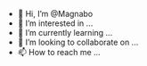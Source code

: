 - 👋 Hi, I’m @Magnabo
- 👀 I’m interested in ...
- 🌱 I’m currently learning ...
- 💞️ I’m looking to collaborate on ...
- 📫 How to reach me ...

<!---
Magnabo/Magnabo is a ✨ special ✨ repository because its `README.md` (this file) appears on your GitHub profile.
You can click the Preview link to take a look at your changes.
--->
